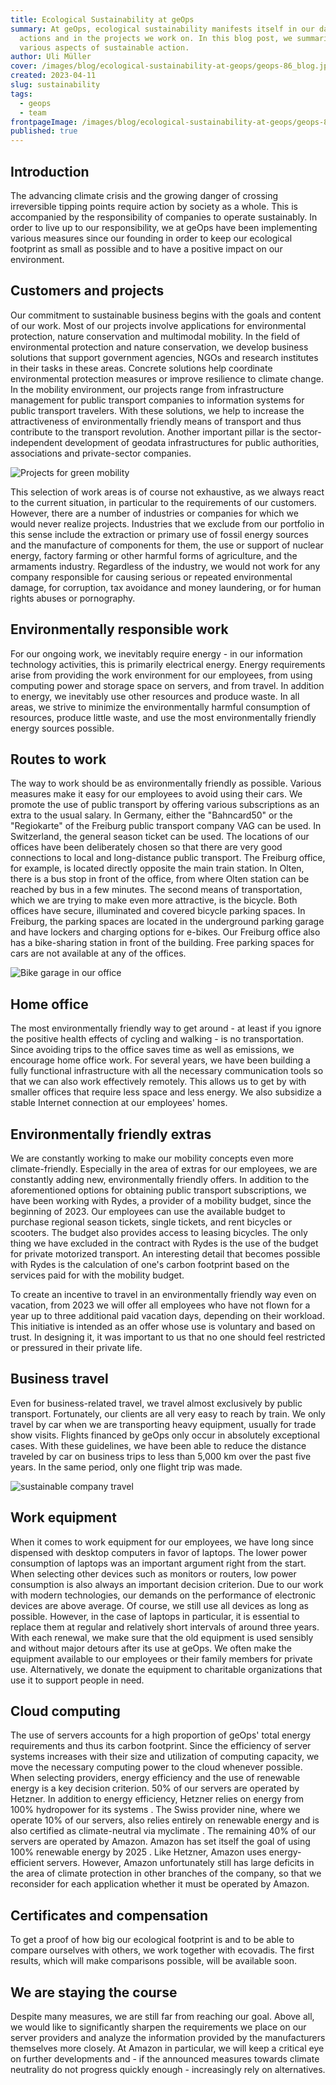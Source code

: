 ```yaml
---
title: Ecological Sustainability at geOps
summary: At geOps, ecological sustainability manifests itself in our daily
  actions and in the projects we work on. In this blog post, we summarize
  various aspects of sustainable action.
author: Uli Müller
cover: /images/blog/ecological-sustainability-at-geops/geops-86_blog.jpg
created: 2023-04-11
slug: sustainability
tags:
  - geops
  - team
frontpageImage: /images/blog/ecological-sustainability-at-geops/geops-86_blog.jpg
published: true
---
```

## Introduction

The advancing climate crisis and the growing danger of crossing irreversible tipping points require action by society as a whole. This is accompanied by the responsibility of companies to operate sustainably. In order to live up to our responsibility, we at geOps have been implementing various measures since our founding in order to keep our ecological footprint as small as possible and to have a positive impact on our environment.

## Customers and projects

Our commitment to sustainable business begins with the goals and content of our work. 
Most of our projects involve applications for environmental protection, nature conservation and multimodal mobility. In the field of environmental protection and nature conservation, we develop business solutions that support government agencies, NGOs and research institutes in their tasks in these areas. Concrete solutions help coordinate environmental protection measures or improve resilience to climate change. In the mobility environment, our projects range from infrastructure management for public transport companies to information systems for public transport travelers. With these solutions, we help to increase the attractiveness of environmentally friendly means of transport and thus contribute to the transport revolution. Another important pillar is the sector-independent development of geodata infrastructures for public authorities, associations and private-sector companies. 

![Projects for green mobility](/images/blog/ecological-sustainability-at-geops/slider_bahn_n.jpg "Projects for green mobility")

This selection of work areas is of course not exhaustive, as we always react to the current situation, in particular to the requirements of our customers. However, there are a number of industries or companies for which we would never realize projects. Industries that we exclude from our portfolio in this sense include the extraction or primary use of fossil energy sources and the manufacture of components for them, the use or support of nuclear energy, factory farming or other harmful forms of agriculture, and the armaments industry. Regardless of the industry, we would not work for any company responsible for causing serious or repeated environmental damage, for corruption, tax avoidance and money laundering, or for human rights abuses or pornography.

## Environmentally responsible work

For our ongoing work, we inevitably require energy - in our information technology activities, this is primarily electrical energy. Energy requirements arise from providing the work environment for our employees, from using computing power and storage space on servers, and from travel. In addition to energy, we inevitably use other resources and produce waste. In all areas, we strive to minimize the environmentally harmful consumption of resources, produce little waste, and use the most environmentally friendly energy sources possible.

## Routes to work

The way to work should be as environmentally friendly as possible. Various measures make it easy for our employees to avoid using their cars.
We promote the use of public transport by offering various subscriptions as an extra to the usual salary. In Germany, either the "Bahncard50" or the "Regiokarte" of the Freiburg public transport company VAG can be used. In Switzerland, the general season ticket can be used.  The locations of our offices have been deliberately chosen so that there are very good connections to local and long-distance public transport. The Freiburg office, for example, is located directly opposite the main train station. In Olten, there is a bus stop in front of the office, from where Olten station can be reached by bus in a few minutes.
The second means of transportation, which we are trying to make even more attractive, is the bicycle. Both offices have secure, illuminated and covered bicycle parking spaces. In Freiburg, the parking spaces are located in the underground parking garage and have lockers and charging options for e-bikes. Our Freiburg office also has a bike-sharing station in front of the building.
Free parking spaces for cars are not available at any of the offices.

![Bike garage in our office](/images/blog/ecological-sustainability-at-geops/img_1458.jpg "Bike garage in our office")

## Home office

The most environmentally friendly way to get around - at least if you ignore the positive health effects of cycling and walking - is no transportation. Since avoiding trips to the office saves time as well as emissions, we encourage home office work. For several years, we have been building a fully functional infrastructure with all the necessary communication tools so that we can also work effectively remotely. This allows us to get by with smaller offices that require less space and less energy. We also subsidize a stable Internet connection at our employees' homes.

## Environmentally friendly extras

We are constantly working to make our mobility concepts even more climate-friendly. Especially in the area of extras for our employees, we are constantly adding new, environmentally friendly offers. 
In addition to the aforementioned options for obtaining public transport subscriptions, we have been working with Rydes, a provider of a mobility budget, since the beginning of 2023. Our employees can use the available budget to purchase regional season tickets, single tickets, and rent bicycles or scooters. The budget also provides access to leasing bicycles. The only thing we have excluded in the contract with Rydes is the use of the budget for private motorized transport. An interesting detail that becomes possible with Rydes is the calculation of one's carbon footprint based on the services paid for with the mobility budget.

To create an incentive to travel in an environmentally friendly way even on vacation, from 2023 we will offer all employees who have not flown for a year up to three additional paid vacation days, depending on their workload. This initiative is intended as an offer whose use is voluntary and based on trust. In designing it, it was important to us that no one should feel restricted or pressured in their private life.

## Business travel

Even for business-related travel, we travel almost exclusively by public transport. Fortunately, our clients are all very easy to reach by train. We only travel by car when we are transporting heavy equipment, usually for trade show visits. Flights financed by geOps only occur in absolutely exceptional cases. With these guidelines, we have been able to reduce the distance traveled by car on business trips to less than 5,000 km over the past five years. In the same period, only one flight trip was made.

![sustainable company travel](/images/blog/ecological-sustainability-at-geops/2022-07-01-14.36.57.jpg "Company travel in Swiss Jura")

## Work equipment

When it comes to work equipment for our employees, we have long since dispensed with desktop computers in favor of laptops. The lower power consumption of laptops was an important argument right from the start. When selecting other devices such as monitors or routers, low power consumption is also always an important decision criterion. Due to our work with modern technologies, our demands on the performance of electronic devices are above average. Of course, we still use all devices as long as possible. However, in the case of laptops in particular, it is essential to replace them at regular and relatively short intervals of around three years. With each renewal, we make sure that the old equipment is used sensibly and without major detours after its use at geOps. We often make the equipment available to our employees or their family members for private use. Alternatively, we donate the equipment to charitable organizations that use it to support people in need.

## Cloud computing

The use of servers accounts for a high proportion of geOps' total energy requirements and thus its carbon footprint. Since the efficiency of server systems increases with their size and utilization of computing capacity, we move the necessary computing power to the cloud whenever possible. When selecting providers, energy efficiency and the use of renewable energy is a key decision criterion.
50% of our servers are operated by Hetzner. In addition to energy efficiency, Hetzner relies on energy from 100% hydropower for its systems .  The Swiss provider nine, where we operate 10% of our servers, also relies entirely on renewable energy and is also certified as climate-neutral via myclimate . The remaining 40% of our servers are operated by Amazon. Amazon has set itself the goal of using 100% renewable energy by 2025 . Like Hetzner, Amazon uses energy-efficient servers. However, Amazon unfortunately still has large deficits in the area of climate protection in other branches of the company, so that we reconsider for each application whether it must be operated by Amazon.

## Certificates and compensation

To get a proof of how big our ecological footprint is and to be able to compare ourselves with others, we work together with ecovadis. The first results, which will make comparisons possible, will be available soon.

## We are staying the course

Despite many measures, we are still far from reaching our goal. Above all, we would like to significantly sharpen the requirements we place on our server providers and analyze the information provided by the manufacturers themselves more closely. At Amazon in particular, we will keep a critical eye on further developments and - if the announced measures towards climate neutrality do not progress quickly enough - increasingly rely on alternatives.